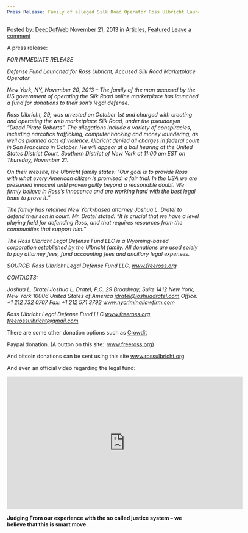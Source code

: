 ```yaml
---
Press Release: Family of alleged Silk Road Operator Ross Ulbricht Launches Legal Defense Fund
---
```

<article class="post-listing post-1698 post type-post status-publish format-standard has-post-thumbnail hentry category-articles category-deepdot-news tag-alleged tag-defense tag-family tag-fund tag-launches tag-legal tag-operator tag-press tag-release tag-road tag-ross tag-silk tag-ulbricht">
    <div class="post-inner">
    <p class="post-meta">
    <span>Posted by: <a href="https://www.deepdotweb.com/author/admin/" title="">DeepDotWeb </a></span>
    <span>November 21, 2013</span>
    <span>in <a href="https://www.deepdotweb.com/category/articles/" rel="category tag">Articles</a>, <a href="https://www.deepdotweb.com/category/deepdot-news/" rel="category tag">Featured</a></span>
    <span><a href="https://www.deepdotweb.com/2013/11/21/press-release-family-of-alleged-silk-road-operator-ross-ulbricht-launches-legal-defense-fund/#respond">Leave a comment</a></span>
    </p>
    <div class="clear"></div>
    <div class="entry">
    <p>A press release:</p>
    <div>
    <div>
    <p><em>FOR IMMEDIATE RELEASE</em></p>
    <p><em>Defense Fund Launched for Ross Ulbricht, Accused Silk Road Marketplace Operator</em></p>
    <p><em>New York, NY, November 20, 2013 – The family of the man accused by the US government of operating the Silk Road online marketplace has launched a fund for donations to their son&#8217;s legal defense.</em></p>
    <p><em>Ross Ulbricht, 29, was arrested on October 1st and charged with creating and operating the web marketplace Silk Road, under the pseudonym “Dread Pirate Roberts”. The allegations include a variety of conspiracies, including narcotics trafficking, computer hacking and money laundering, as well as planned acts of violence. Ulbricht denied all charges in federal court in San Francisco in October. He will appear at a bail hearing at the United States District Court, Southern District of New York at 11:00 am EST on Thursday, November 21.</em></p>
    <p><em>On their website, the Ulbricht family states: “Our goal is to provide Ross with what every American citizen is promised: a fair trial. In the USA we are presumed innocent until proven guilty beyond a reasonable doubt. We firmly believe in Ross’s innocence and are working hard with the best legal team to prove it.”</em></p>
    <p><em>The family has retained New York-based attorney Joshua L. Dratel to defend their son in court. Mr. Dratel stated: “It is crucial that we have a level playing field for defending Ross, and that requires resources from the communities that support him.”</em></p>
    <p><em>The Ross Ulbricht Legal Defense Fund LLC is a Wyoming-based corporation established by the Ulbricht family. All donations are used solely to pay attorney fees, fund accounting fees and ancillary legal expenses.</em></p>
    <p><em>SOURCE: Ross Ulbricht Legal Defense Fund LLC, <a href="http://www.freeross.org">www.freeross.org</a></em></p>
    <p><em>CONTACTS:</em></p>
    <p><em>Joshua L. Dratel Joshua L. Dratel, P.C. 29 Broadway, Suite 1412 New York, New York 10006 United States of America <a href="mailto:jdratel@joshuadratel.com">jdratel@joshuadratel.com</a> Office: +1 212 732 0707 Fax: +1 212 571 3792 <a href="http://www.nycriminallawfirm.com">www.nycriminallawfirm.com</a></em></p>
    <p><em>Ross Ulbricht Legal Defense Fund LLC <a href="http://www.freeross.org">www.freeross.org</a> <a href="mailto:freerossulbricht@gmail.com">freerossulbricht@gmail.com</a></em></p>
    <p>There are some other donation options such as <a href="https://www.crowdtilt.com/campaigns/legal-defense-fund-for-ross-ulbricht" target="_blank">Crowdit</a></p>
    <p>Paypal donation. (A button on this site:  <a href="http://www.freeross.org/">www.freeross.org</a>)</p>
    <p>And bitcoin donations can be sent using this site <a href="http://www.rossulbricht.org" target="_blank">www.rossulbricht.org</a></p>
    <p>And even an official video regarding the legal fund:</p>
    <p><iframe width="618" height="348" src="http://www.youtube.com/embed/3EyzWwljp7c?feature=oembed" frameborder="0" allowfullscreen></iframe></p>
    <p><strong>Judging From our experience with the so called justice system &#8211; we believe that this is smart move.</strong></p>
    </div>
    </div>
    </div>
    <span style="display:none"><a href="https://www.deepdotweb.com/tag/alleged/" rel="tag">alleged</a> <a href="https://www.deepdotweb.com/tag/defense/" rel="tag">defense</a> <a href="https://www.deepdotweb.com/tag/family/" rel="tag">family</a> <a href="https://www.deepdotweb.com/tag/fund/" rel="tag">fund</a> <a href="https://www.deepdotweb.com/tag/launches/" rel="tag">launches</a> <a href="https://www.deepdotweb.com/tag/legal/" rel="tag">legal</a> <a href="https://www.deepdotweb.com/tag/operator/" rel="tag">operator</a> <a href="https://www.deepdotweb.com/tag/press/" rel="tag">press</a> <a href="https://www.deepdotweb.com/tag/release/" rel="tag">release</a> <a href="https://www.deepdotweb.com/tag/road/" rel="tag">road</a> <a href="https://www.deepdotweb.com/tag/ross/" rel="tag">ross</a> <a href="https://www.deepdotweb.com/tag/silk/" rel="tag">silk</a> <a href="https://www.deepdotweb.com/tag/ulbricht/" rel="tag">ulbricht</a></span> <span style="display:none" class="updated">2013-11-21</span>
    <div style="display:none" class="vcard author" itemprop="author" itemscope itemtype="http://schema.org/Person"><strong class="fn" itemprop="name"><a href="https://www.deepdotweb.com/author/admin/" title="Posts by DeepDotWeb" rel="author">DeepDotWeb</a></strong></div>
    </div>
</article>

